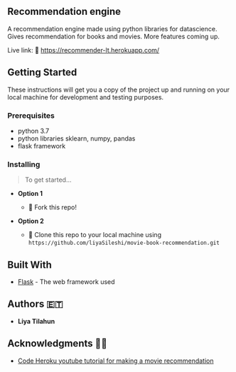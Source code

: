 ## Recommendation engine


A recommendation engine made using python libraries for datascience. Gives recommendation for books and movies. 
More features coming up. 

Live link: 🔗 https://recommender-lt.herokuapp.com/ 

## Getting Started

These instructions will get you a copy of the project up and running on your local machine for development and testing purposes.

### Prerequisites

- python 3.7
- python libraries sklearn, numpy, pandas
- flask framework



### Installing

> To get started...


- **Option 1**
    - 🍴 Fork this repo!

- **Option 2**
    - 👯 Clone this repo to your local machine using `https://github.com/liyaSileshi/movie-book-recommendation.git`



## Built With

* [Flask](https://flask.palletsprojects.com/en/1.1.x/) - The web framework used


## Authors 🇪🇹

* **Liya Tilahun** 


## Acknowledgments 🙏🏽

* [Code Heroku youtube tutorial for making a movie recommendation](https://www.youtube.com/watch?v=XoTwndOgXBM)

